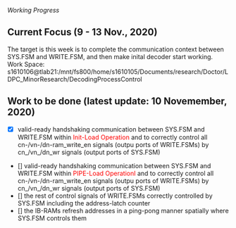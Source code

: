 *Working Progress*  

## Current Focus (9 - 13 Nov., 2020)

The target is this week is to complete the communication context between SYS.FSM and WRITE.FSM, and then make inital decoder start working.
Work Space: s1610106@tlab21:/mnt/fs800/home/s1610105/Documents/research/Doctor/LDPC_MinorResearch/DecodingProcessControl


## Work to be done (latest update: 10 Novemember, 2020)
- [x] valid-ready handshaking communication between SYS.FSM and WRITE.FSM within <span style="color: red">Init-Load Operation</span> and to correctly control all cn-/vn-/dn-ram_write_en signals (outpu ports of WRITE.FSMs) by cn_/vn_/dn_wr signals (output ports of SYS.FSM)
- [] valid-ready handshaking communication between SYS.FSM and WRITE.FSM within <span style="color: red">PIPE-Load OperationI</span> and to correctly control all cn-/vn-/dn-ram_write_en signals (outpu ports of WRITE.FSMs) by cn_/vn_/dn_wr signals (output ports of SYS.FSM)
- [] the rest of control signals of WRITE.FSMs correctly controlled by SYS.FSM including the address-latch counter
- [] the IB-RAMs refresh addresses in a ping-pong manner spatially where SYS.FSM controls them
